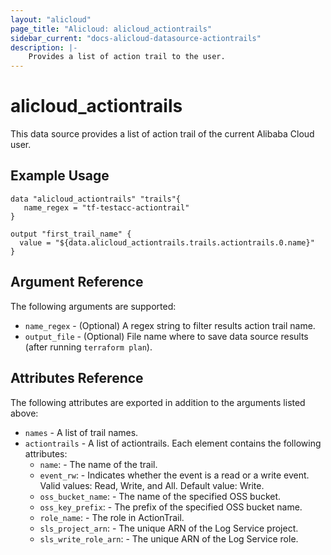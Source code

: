 ```yaml
---
layout: "alicloud"
page_title: "Alicloud: alicloud_actiontrails"
sidebar_current: "docs-alicloud-datasource-actiontrails"
description: |-
    Provides a list of action trail to the user.
---
```


# alicloud\_actiontrails

This data source provides a list of action trail of the current Alibaba Cloud user.

## Example Usage

```
data "alicloud_actiontrails" "trails"{
   name_regex = "tf-testacc-actiontrail"
}

output "first_trail_name" {
  value = "${data.alicloud_actiontrails.trails.actiontrails.0.name}"
}
```

## Argument Reference

The following arguments are supported:

* `name_regex` - (Optional) A regex string to filter results action trail name.
* `output_file` - (Optional) File name where to save data source results (after running `terraform plan`).

## Attributes Reference

The following attributes are exported in addition to the arguments listed above:

* `names` - A list of trail names.
* `actiontrails` - A list of actiontrails. Each element contains the following attributes:
  * `name`: - The name of the trail.
  * `event_rw`: - Indicates whether the event is a read or a write event. Valid values: Read, Write, and All. Default value: Write.
  * `oss_bucket_name`: - The name of the specified OSS bucket.
  * `oss_key_prefix`: - The prefix of the specified OSS bucket name.
  * `role_name`: - The role in ActionTrail.
  * `sls_project_arn`: - The unique ARN of the Log Service project.
  * `sls_write_role_arn`: - The unique ARN of the Log Service role.